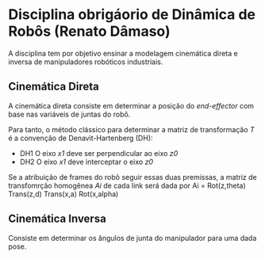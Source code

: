 # Disciplina obrigáorio de Dinâmica de Robôs (Renato Dâmaso)

A disciplina tem por objetivo ensinar a modelagem cinemática direta e inversa de manipuladores robóticos industriais.

## Cinemática Direta
A cinemática direta consiste em determinar a posição do _end-effector_ com base nas variáveis de juntas do robô.

Para tanto, o método clássico para determinar a matriz de transformação _T_ é a convenção de Denavit-Hartenberg (DH):
  - DH1 O eixo _x1_ deve ser perpendicular ao eixo _z0_
  - DH2 O eixo _x1_ deve interceptar o eixo _z0_

Se a atribuição de frames do robô seguir essas duas premissas, a matriz de transfomrção homogênea _Ai_ de cada link será dada por
        Ai = Rot(z,theta) Trans(z,d) Trans(x,a) Rot(x,alpha) 

## Cinemática Inversa
Consiste em determinar os ângulos de junta do manipulador para uma dada pose.
